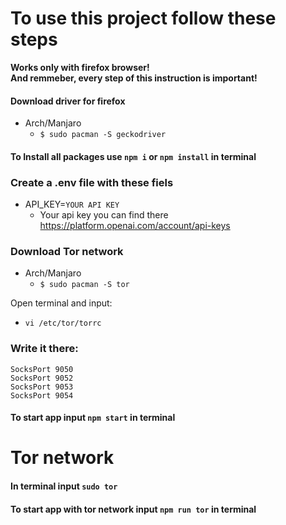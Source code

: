 # To use this project follow these steps

**Works only with firefox browser!** <br>
**And remmeber, every step of this instruction is important!**

#### Download driver for firefox
  * Arch/Manjaro
    - `$ sudo pacman -S geckodriver`


#### To Install all packages use `npm i` or `npm install` in terminal

### Create a .env file with these fiels
* API_KEY=`YOUR API KEY`
  * Your api key you can find there https://platform.openai.com/account/api-keys

### Download Tor network
* Arch/Manjaro
  - `$ sudo pacman -S tor`

Open terminal and input: 
- `vi /etc/tor/torrc`

### Write it there: <br>

```
SocksPort 9050
SocksPort 9052 
SocksPort 9053 
SocksPort 9054
```

#### To start app input `npm start` in terminal

# Tor network
#### In terminal input `sudo tor`
#### To start app with tor network input `npm run tor` in terminal